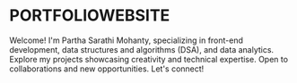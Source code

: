 # PORTFOLIOWEBSITE
 Welcome! I'm Partha Sarathi Mohanty, specializing in front-end development, data structures and algorithms (DSA), and data analytics. Explore my projects showcasing creativity and technical expertise. Open to collaborations and new opportunities. Let's connect!
